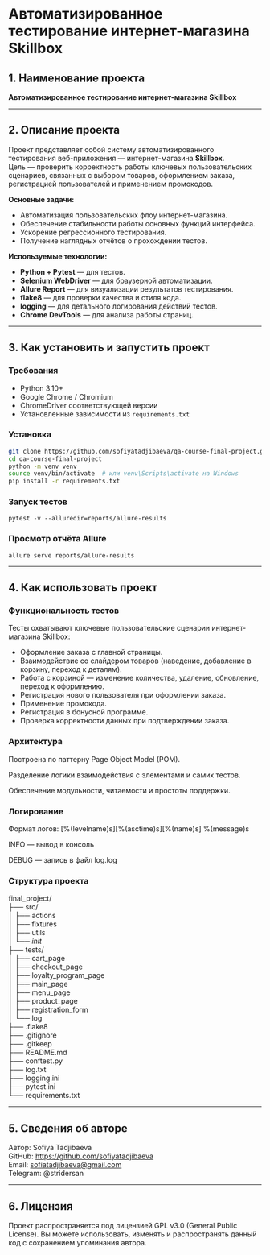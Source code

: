# Автоматизированное тестирование интернет-магазина Skillbox

## 1. Наименование проекта
**Автоматизированное тестирование интернет-магазина Skillbox**  

---

## 2. Описание проекта
Проект представляет собой систему автоматизированного тестирования веб-приложения — интернет-магазина **Skillbox**.  
Цель — проверить корректность работы ключевых пользовательских сценариев, связанных с выбором товаров, оформлением заказа, регистрацией пользователей и применением промокодов.

**Основные задачи:**
- Автоматизация пользовательских флоу интернет-магазина.
- Обеспечение стабильности работы основных функций интерфейса.
- Ускорение регрессионного тестирования.
- Получение наглядных отчётов о прохождении тестов.

**Используемые технологии:**
- **Python + Pytest** — для тестов.  
- **Selenium WebDriver** — для браузерной автоматизации.  
- **Allure Report** — для визуализации результатов тестирования.  
- **flake8** — для проверки качества и стиля кода.  
- **logging** — для детального логирования действий тестов.  
- **Chrome DevTools** — для анализа работы страниц.  

---

## 3. Как установить и запустить проект

### Требования
- Python 3.10+
- Google Chrome / Chromium
- ChromeDriver соответствующей версии
- Установленные зависимости из `requirements.txt`

### Установка
```bash
git clone https://github.com/sofiyatadjibaeva/qa-course-final-project.git
cd qa-course-final-project
python -m venv venv
source venv/bin/activate  # или venv\Scripts\activate на Windows
pip install -r requirements.txt
```

### Запуск тестов
```pytest -v --alluredir=reports/allure-results```

### Просмотр отчёта Allure
```allure serve reports/allure-results```

---

## 4. Как использовать проект

### Функциональность тестов

Тесты охватывают ключевые пользовательские сценарии интернет-магазина Skillbox:

- Оформление заказа с главной страницы.
- Взаимодействие со слайдером товаров (наведение, добавление в корзину, переход к деталям).
- Работа с корзиной — изменение количества, удаление, обновление, переход к оформлению.
- Регистрация нового пользователя при оформлении заказа.
- Применение промокода.
- Регистрация в бонусной программе.
- Проверка корректности данных при подтверждении заказа.

### Архитектура

Построена по паттерну Page Object Model (POM).

Разделение логики взаимодействия с элементами и самих тестов.

Обеспечение модульности, читаемости и простоты поддержки.

### Логирование

Формат логов:
[%(levelname)s][%(asctime)s][%(name)s] %(message)s

INFO — вывод в консоль

DEBUG — запись в файл log.log

### Структура проекта
final_project/  
├── src/  
│   ├── actions  
│   ├── fixtures  
│   ├── utils  
│   └── _init_  
├── tests/  
│   ├── cart_page  
│   ├── checkout_page  
│   ├── loyalty_program_page  
│   ├── main_page  
│   ├── menu_page  
│   ├── product_page  
│   ├── registration_form  
│   └── log  
├── .flake8  
├── .gitignore  
├── .gitkeep  
├── README.md  
├── conftest.py  
├── log.txt  
├── logging.ini  
├── pytest.ini  
└── requirements.txt   

---

## 5. Сведения об авторe

Автор: Sofiya Tadjibaeva  
GitHub: https://github.com/sofiyatadjibaeva  
Email: sofiatadjibaeva@gmail.com  
Telegram: @stridersan

---

## 6. Лицензия

Проект распространяется под лицензией GPL v3.0 (General Public License).
Вы можете использовать, изменять и распространять данный код с сохранением упоминания автора.
